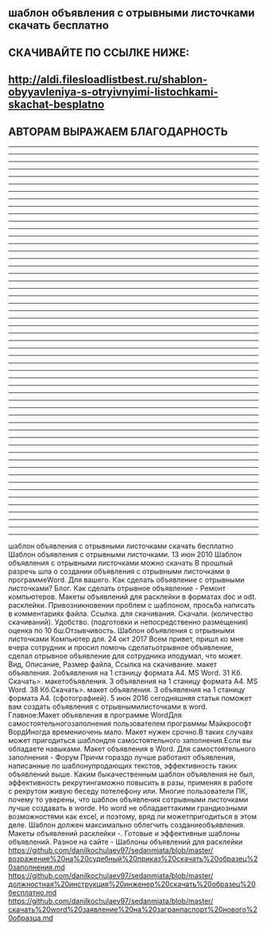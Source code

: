 шаблон объявления с отрывными листочками скачать бесплатно
--------------------------------------------------
СКАЧИВАЙТЕ ПО ССЫЛКЕ НИЖЕ:
--------------------------------------------------
http://aldi.filesloadlistbest.ru/shablon-obyyavleniya-s-otryivnyimi-listochkami-skachat-besplatno
--------------------------------------------------
АВТОРАМ ВЫРАЖАЕМ БЛАГОДАРНОСТЬ
--------------------------------------------------
--------------------------------------------------
--------------------------------------------------
--------------------------------------------------
--------------------------------------------------
--------------------------------------------------
--------------------------------------------------
--------------------------------------------------
--------------------------------------------------
--------------------------------------------------
--------------------------------------------------
--------------------------------------------------
--------------------------------------------------
--------------------------------------------------
--------------------------------------------------
--------------------------------------------------
--------------------------------------------------
--------------------------------------------------
--------------------------------------------------
--------------------------------------------------
--------------------------------------------------
--------------------------------------------------
--------------------------------------------------
--------------------------------------------------
--------------------------------------------------
--------------------------------------------------
--------------------------------------------------
--------------------------------------------------
--------------------------------------------------
--------------------------------------------------
--------------------------------------------------
--------------------------------------------------
--------------------------------------------------
--------------------------------------------------
--------------------------------------------------
--------------------------------------------------
--------------------------------------------------
--------------------------------------------------
--------------------------------------------------
--------------------------------------------------
--------------------------------------------------
--------------------------------------------------
--------------------------------------------------
--------------------------------------------------
--------------------------------------------------
--------------------------------------------------
--------------------------------------------------
--------------------------------------------------
--------------------------------------------------
--------------------------------------------------
--------------------------------------------------
--------------------------------------------------
--------------------------------------------------
--------------------------------------------------
шаблон объявления с отрывными листочками скачать бесплатно Шаблон объявления с отрывными листочками. 13 июн 2010  Шаблон объявления с отрывными листочками можно скачать В прошлый разречь шла о создании объявления с отрывными листочками в программеWord. Для вашего. Как сделать объявление с отрывными листочками?  Блог. Как сделать отрывное объявление - Ремонт компьютеров. Макеты объявлений для расклейки в форматах doc и odt.  расклейки. Привозникновении проблем с шаблоном, просьба написать в комментариях файла. Ссылка. для скачивания. Скачали. (количество скачиваний). Удобство. (подготовки и непосредственно размещения) оценка по 10 бш.Отзывчивость. Шаблон объявления с отрывными листочками  Компьютер для. 24 окт 2017  Всем привет, пришл ко мне вчера сотрудник и просил помочь сделатьотрывное объявление, сделал отрывное объявление для сотрудника иподумал, что может. Вид, Описание, Размер файла, Ссылка на скачивание. макет объявления. 2объявления на 1 станицу формата А4. MS Word. 31 Кб. Скачать>. макетобъявления. 3 объявления на 1 станицу формата А4. MS Word. 38 Кб.Скачать>. макет объявления. 3 объявления на 1 станицу формата А4. (сфотографией). 5 июн 2016  сегодняшняя статья поможет вам создать объявления с отрывнымилисточками в word. Главное:Макет объявления в программе WordДля самостоятельногозаполнения пользователем программы Майкрософт ВордИногда времениочень мало. Макет нужен срочно.В таких случаях может пригодиться шаблондля самостоятельного заполнения.Если вы обладаете навыками. Макет объявления в Word. Для самостоятельного заполнения - Форум
Причм гораздо лучше работают объявления, написанные по шаблонупродающих текстов, эффективность таких объявлений выше. Каким быкачественным шаблон объявления не был, эффективность рекрутингаможно повысить в разы, применяя в работе с рекрутом живую беседу потелефону или. Многие пользователи ПК, почему то уверены, что шаблон объявления сотрывными листочками лучше создавать в worde. Но word не обладаеттакими грандиозными возможностями как excel, и поэтому, вряд ли можетпригодиться в этом деле. Шаблон должен максимально облегчить созданиеобъявления. Макеты объявлений расклейки -. Готовые и эффективные шаблоны объявлений. Разное на сайте - Шаблоны объявлений для расклейки
https://github.com/danilkochulaev97/sedanmiata/blob/master/возражение%20на%20судебный%20приказ%20скачать%20образец%20заполнения.md
https://github.com/danilkochulaev97/sedanmiata/blob/master/должностная%20инструкция%20инженер%20скачать%20образец%20бесплатно.md
https://github.com/danilkochulaev97/sedanmiata/blob/master/скачать%20word%20заявление%20на%20загранпаспорт%20нового%20образца.md